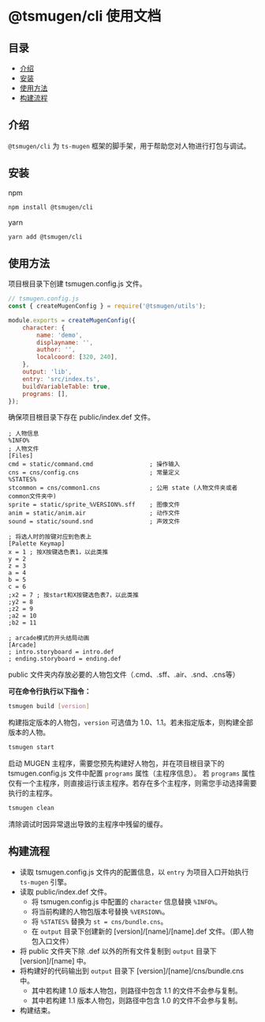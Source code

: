 # @tsmugen/cli 使用文档

## 目录
- [介绍](#介绍)<br>
- [安装](#安装)<br>
- [使用方法](#使用方法)<br>
- [构建流程](#构建流程)<br>

## 介绍
`@tsmugen/cli` 为 `ts-mugen` 框架的脚手架，用于帮助您对人物进行打包与调试。

## 安装
npm
```sh
npm install @tsmugen/cli
```
yarn
```sh
yarn add @tsmugen/cli
```

## 使用方法
项目根目录下创建 tsmugen.config.js 文件。
```js
// tsmugen.config.js
const { createMugenConfig } = require('@tsmugen/utils');

module.exports = createMugenConfig({
    character: {
        name: 'demo',
        displayname: '',
        author: '',
        localcoord: [320, 240],
    },
    output: 'lib',
    entry: 'src/index.ts',
    buildVariableTable: true,
    programs: [],
});
```
确保项目根目录下存在 public/index.def 文件。
```
; 人物信息
%INFO%
; 人物文件
[Files]
cmd = static/command.cmd                ; 操作输入
cns = cns/config.cns                    ; 常量定义
%STATES%
stcommon = cns/common1.cns              ; 公用 state (人物文件夹或者common文件夹中)
sprite = static/sprite_%VERSION%.sff    ; 图像文件
anim = static/anim.air                  ; 动作文件
sound = static/sound.snd                ; 声效文件

; 将选人时的按键对应到色表上
[Palette Keymap]
x = 1 ; 按X按键选色表1，以此类推
y = 2
z = 3
a = 4
b = 5
c = 6
;x2 = 7 ; 按start和X按键选色表7，以此类推
;y2 = 8
;z2 = 9
;a2 = 10
;b2 = 11

; arcade模式的开头结局动画
[Arcade]
; intro.storyboard = intro.def
; ending.storyboard = ending.def
```
public 文件夹内存放必要的人物包文件（.cmd、.sff、.air、.snd、.cns等）

**可在命令行执行以下指令：**

```sh
tsmugen build [version]
```
构建指定版本的人物包，`version` 可选值为 1.0、1.1。若未指定版本，则构建全部版本的人物。

```sh
tsmugen start
```
启动 MUGEN 主程序，需要您预先构建好人物包，并在项目根目录下的 tsmugen.config.js 文件中配置 `programs` 属性（主程序信息）。
若 `programs` 属性仅有一个主程序，则直接运行该主程序。若存在多个主程序，则需您手动选择需要执行的主程序。

```sh
tsmugen clean
```
清除调试时因异常退出导致的主程序中残留的缓存。

## 构建流程
- 读取 tsmugen.config.js 文件内的配置信息，以 `entry` 为项目入口开始执行 `ts-mugen` 引擎。
- 读取 public/index.def 文件。
  - 将 tsmugen.config.js 中配置的 `character` 信息替换 `%INFO%`。
  - 将当前构建的人物包版本号替换 `%VERSION%`。
  - 将 `%STATES%` 替换为 `st = cns/bundle.cns`。
  - 在 `output` 目录下创建新的 [version]/[name]/[name].def 文件。（即人物包入口文件）
- 将 public 文件夹下除 .def 以外的所有文件复制到 `output` 目录下 [version]/[name] 中。
- 将构建好的代码输出到 `output` 目录下 [version]/[name]/cns/bundle.cns 中。
  - 其中若构建 1.0 版本人物包，则路径中包含 1.1 的文件不会参与复制。
  - 其中若构建 1.1 版本人物包，则路径中包含 1.0 的文件不会参与复制。
- 构建结束。